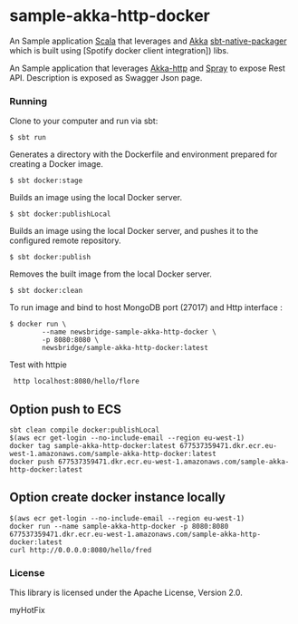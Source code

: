 # sample-akka-http-docker

An Sample application [Scala](scala-lang.org) that leverages  and [Akka](akka.io) 
[sbt-native-packager](https://github.com/sbt/sbt-native-packager) which is built using [Spotify docker client integration]) libs.

An Sample application that leverages [Akka-http](akka.io) and [Spray](spray.io) to expose Rest API. 
Description is exposed as Swagger Json page.
 
 
### Running
Clone to your computer and run via sbt:

```
$ sbt run
```

Generates a directory with the Dockerfile and environment prepared for creating a Docker image.
```
$ sbt docker:stage
```

Builds an image using the local Docker server.
```
$ sbt docker:publishLocal
```

Builds an image using the local Docker server, and pushes it to the configured remote repository.
```
$ sbt docker:publish
```

Removes the built image from the local Docker server.
```
$ sbt docker:clean
```

To run image and bind to host MongoDB port (27017) and Http interface :

```
$ docker run \
        --name newsbridge-sample-akka-http-docker \
        -p 8080:8080 \
        newsbridge/sample-akka-http-docker:latest
```

Test with httpie
```
 http localhost:8080/hello/flore
```


## Option push to ECS
```
sbt clean compile docker:publishLocal
$(aws ecr get-login --no-include-email --region eu-west-1)  
docker tag sample-akka-http-docker:latest 677537359471.dkr.ecr.eu-west-1.amazonaws.com/sample-akka-http-docker:latest 
docker push 677537359471.dkr.ecr.eu-west-1.amazonaws.com/sample-akka-http-docker:latest
```

## Option create docker instance locally
```
$(aws ecr get-login --no-include-email --region eu-west-1)
docker run --name sample-akka-http-docker -p 8080:8080 677537359471.dkr.ecr.eu-west-1.amazonaws.com/sample-akka-http-docker:latest
curl http://0.0.0.0:8080/hello/fred
```

### License
This library is licensed under the Apache License, Version 2.0.


myHotFix